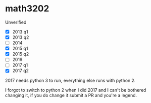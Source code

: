 # math3202

Unverified

- [x] 2013 q1
- [x] 2013 q2
- [ ] 2014
- [x] 2015 q1
- [x] 2015 q2
- [ ] 2016
- [ ] 2017 q1
- [x] 2017 q2

2017 needs python 3 to run, everything else runs with python 2.

I forgot to switch to python 2 when I did 2017 and I can't be bothered
changing it, if you do change it submit a PR and you're a legend.
